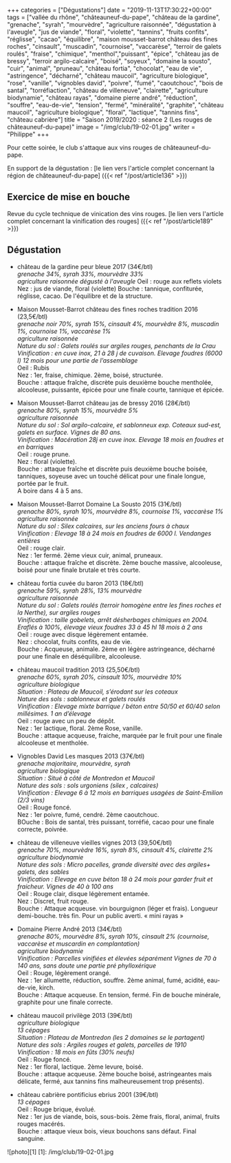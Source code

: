 +++
categories = ["Dégustations"]
date = "2019-11-13T17:30:22+00:00"
tags = ["vallée du rhône", "châteauneuf-du-pape", "château de la gardine", "grenache", "syrah", "mourvèdre", "agriculture raisonnée", "dégustation à l'aveugle", "jus de viande", "floral", "violette", "tannins", "fruits confits", "réglisse", "cacao", "équilibre", "maison mousset-barrot château des fines roches", "cinsault", "muscadin", "cournoise", "vaccarèse", "terroir de galets roulés", "fraise", "chimique", "menthol","puissant", "épice", "château jas de bressy", "terroir argilo-calcaire", "boisé", "soyeux", "domaine la sousto", "cuir", "animal", "pruneau", "château fortia", "chocolat", "eau de vie", "astringence", "décharné", "château maucoil", "agriculture biologique", "rose", "vanille", "vignobles david", "poivre", "fumé", "caoutchouc", "bois de santal", "torréfiaction", "château de villeneuve", "clairette", "agriculture biodynamie", "château rayas", "domaine pierre andré", "réduction", "souffre", "eau-de-vie", "tension", "fermé", "minéralité", "graphite", "château maucoil", "agriculture biologique", "floral", "lactique", "tannins fins", "château cabrière"] 
title = "Saison 2019/2020 : séance 2 (Les rouges de châteauneuf-du-pape)"
image = "/img/club/19-02-01.jpg"
writer = "Philippe"
+++

Pour cette soirée, le club s'attaque aux vins rouges de châteauneuf-du-pape.

En support de la dégustation : [le lien vers l'article complet concernant la région de châteauneuf-du-pape] ({{< ref "/post/article136" >}})

## Exercice de mise en bouche

Revue du cycle technique de vinication des vins rouges. [le lien vers l'article complet concernant la vinification des rouges] ({{< ref "/post/article189" >}})

## Dégustation

* château de la gardine peur bleue 2017 (34€/btl)  
_grenache 34%, syrah 33%, mourvèdre 33%_  
_agriculture raisonnée_
_dégusté à l'aveugle_
Oeil : rouge aux reflets violets  
Nez : jus de viande, floral (violette)
Bouche : tannique, confiturée, réglisse, cacao. De l'équilibre et de la structure.

* Maison Mousset-Barrot château des fines roches tradition 2016 (23,5€/btl)  
_grenache noir 70%, syrah 15%, cinsault 4%, mourvèdre 8%, muscadin 1%, cournoise 1%, vaccarèse 1%_  
_agriculture raisonnée_  
_Nature du sol : Galets roulés sur argiles rouges, penchants de la Crau_  
_Vinification : en cuve inox, 21 à 28 j de cuvaison. Elevage foudres (6000 l) 12 mois pour une partie de l’assemblage_  
Oeil : Rubis  
Nez : 1er, fraise, chimique. 2ème, boisé, structurée.  
Bouche : attaque fraîche, discrète puis deuxième bouche mentholée, alcooleuse, puissante, épicée pour une finale courte, tannique et épicée.

* Maison Mousset-Barrot château jas de bressy 2016 (28€/btl)  
_grenache 80%, syrah 15%, mourvèdre 5%_  
_agriculture raisonnée_  
_Nature du sol : Sol argilo-calcaire, et sablonneux exp. Coteaux sud-est, galets en surface. Vignes de 80 ans._  
_Vinification : Macération 28j en cuve inox. Elevage 18 mois en foudres et en barriques_  
Oeil : rouge prune.  
Nez : floral (violette).  
Bouche : attaque fraîche et discrète puis deuxième bouche boisée, tanniques, soyeuse avec un touché délicat pour une finale longue, portée par le fruit.  
A boire dans 4 à 5 ans.

* Maison Mousset-Barrot Domaine La Sousto 2015 (31€/btl)  <i class="fa fa-minus-circle"></i>  
_grenache 80%, syrah 10%, mourvèdre 8%, cournoise 1%, vaccarèse 1%_  
_agriculture raisonnée_  
_Nature du sol  : Silex calcaires, sur les anciens fours à chaux_  
_Vinification : Elevage 18 à 24 mois en foudres de 6000 l. Vendanges entières_  
Oeil : rouge clair.  
Nez : 1er fermé. 2ème vieux cuir, animal, pruneaux.  
Bouche : attaque fraîche et discrète. 2ème bouche massive, alcooleuse, boisé pour une finale brutale et très courte.

* château fortia cuvée du baron 2013 (18€/btl)  
_grenache 59%, syrah 28%, 13% mourvèdre_  
_agriculture raisonnée_  
_Nature du sol : Galets roulés (terroir homogène entre les fines roches et la Nerthe), sur argiles rouges_  
_Vinification : taille gobelets, arrêt désherbages chimiques en 2004.
Eraflés à 100%, élevage vieux foudres 33 à 45 hl 18 mois à 2 ans_  
Oeil : rouge avec disque légèrement entamée.  
Nez : chocolat, fruits confits, eau de vie.  
Bouche : Acqueuse, animale. 2ème en légère astringeance, décharné pour une finale en déséquilibre, alcooleuse.

* château maucoil tradition 2013 (25,50€/btl)  
_grenache 60%, syrah 20%, cinsault 10%, mourvèdre 10%_  
_agriculture biologique_  
_Situation : Plateau de Maucoil, s’érodant sur les coteaux_  
_Nature des sols : sablonneux et galets roulés_  
_Vinification : Elevage mixte barrique / béton entre 50/50 et 60/40 selon millésimes. 1 an d’élevage_  
Oeil : rouge avec un peu de dépôt.  
Nez : 1er lactique, floral. 2ème Rose, vanille.  
Bouche : attaque acqueuse, fraiche, marquée par le fruit pour une finale alcooleuse et mentholée.

* Vignobles David Les masques 2013 (37€/btl)  
_grenache majoritaire, mourvèdre, syrah_  
_agriculture biologique_  
_Situation : Situé à côté de Montredon et Maucoil_  
_Nature des sols : sols urgoniens (silex , calcaires)_  
_Vinification : Elevage 6 à 12 mois en barriques usagées de Saint-Emilion (2/3 vins)_  
Oeil : Rouge foncé.  
Nez : 1er poivre, fumé, cendré. 2ème caoutchouc.  
BOuche : Bois de santal, très puissant, torréfié, cacao pour une finale correcte, poivrée.

* château de villeneuve vieilles vignes 2013 (39,50€/btl)  
_grenache 70%, mourvèdre 16%, syrah 8%, cinsault 4%, clairette 2%_  
_agriculture biodynamie_  
_Nature des sols : Micro pacelles, grande diversité avec des argiles+ galets, des sables_  
_Vinification : Elevage en cuve béton 18 à 24 mois pour garder fruit et fraicheur. Vignes de 40 à 100 ans_  
Oeil : Rouge clair, disque légèrement entamée.  
Nez : Discret, fruit rouge.  
Bouche : Attaque acqueuse. vin bourguignon (léger et frais). Longueur demi-bouche. très fin. Pour un public averti. « mini rayas »

* Domaine Pierre André 2013 (34€/btl)  
_grenache 80%, mourvèdre 8%, syrah 10%, cinsault 2% (cournoise, vaccarèse et muscardin en complantation)_  
_agriculture biodynamie_  
_Vinification : Parcelles vinifiées et élevées séparément
Vignes de 70 à 140 ans, sans doute une partie pré phylloxérique_  
Oeil : Rouge, légèrement orangé.  
Nez : 1er allumette, réduction, souffre. 2ème animal, fumé, acidité, eau-de-vie, kirch.  
Bouche : Attaque acqueuse. En tension, fermé. Fin de bouche minérale, graphite pour une finale correcte.

* château maucoil privilège 2013 (39€/btl)  
_agriculture biologique_  
_13 cépages_  
_Situation : Plateau de Montredon (les 2 domaines se le partagent)_  
_Nature des sols : Argiles rouges et galets, parcelles de 1910_  
_Vinification : 18 mois en fûts (30% neufs)_  
Oeil : Rouge foncé.  
Nez : 1er floral, lactique. 2ème levure, boisé.  
Bouche : attaque acqueuse. 2ème bouche boisé, astringeantes mais délicate, fermé, aux tannins fins malheureusement trop présents).

* château cabrière pontificius ebrius 2001 (39€/btl)  
_13 cépages_  
Oeil : Rouge brique, évolué.  
Nez : 1er jus de viande, bois, sous-bois. 2ème frais, floral, animal, fruits rouges macérés.  
Bouche : attaque vieux bois, vieux bouchons sans défaut. Final sanguine.

![photo][1]
[1]: /img/club/19-02-01.jpg